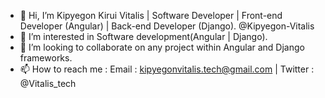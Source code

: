 - 👋 Hi, I’m Kipyegon Kirui Vitalis | Software Developer | Front-end Developer (Angular) | Back-end Developer (Django). @Kipyegon-Vitalis
- 👀 I’m interested in Software development(Angular | Django).
- 💞️ I’m looking to collaborate on any project within Angular and Django frameworks.
- 📫 How to reach me : Email : kipyegonvitalis.tech@gmail.com | Twitter : @Vitalis_tech
